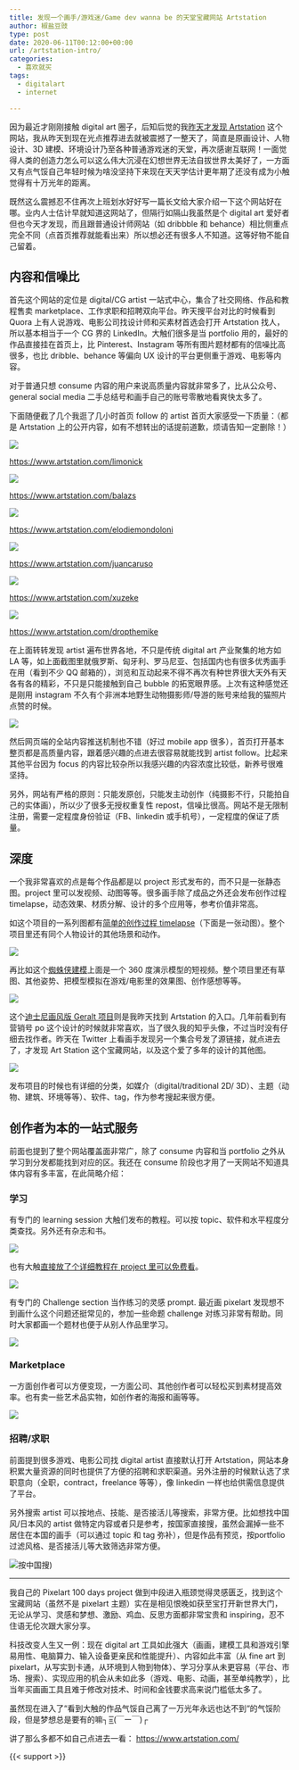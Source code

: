 ```yaml
---
title: 发现一个画手/游戏迷/Game dev wanna be 的天堂宝藏网站 Artstation
author: 椒盐豆豉
type: post
date: 2020-06-11T00:12:00+00:00
url: /artstation-intro/
categories:
  - 喜欢就买
tags:
  - digitalart
  - internet

---
```

因为最近才刚刚接触 digital art 圈子，后知后觉的我[昨天才发现 Artstation](https://www.douban.com/people/mfcndw/status/2986922377/) 这个网站，我从昨天到现在光点推荐进去就被震撼了一整天了，简直是原画设计、人物设计、3D 建模、环境设计乃至各种普通游戏迷的天堂，再次感谢互联网！一面觉得人类的创造力怎么可以这么伟大沉浸在幻想世界无法自拔世界太美好了，一方面又有点气馁自己年轻时候为啥没坚持下来现在天天学估计更年期了还没有成为小触觉得有十万光年的距离。

既然这么震撼忍不住再次上班划水好好写一篇长文给大家介绍一下这个网站好在哪。业内人士估计早就知道这网站了，但隔行如隔山我虽然是个 digital art 爱好者但也今天才发现，而且跟普通设计师网站（如 dribbble 和 behance）相比侧重点完全不同（点首页推荐就能看出来）所以想必还有很多人不知道。这等好物不能自己留着。

## 内容和信噪比

首先这个网站的定位是 digital/CG artist 一站式中心，集合了社交网络、作品和教程售卖 marketplace、工作求职和招聘双向平台。昨天搜平台对比的时候看到 Quora 上有人说游戏、电影公司找设计师和买素材首选会打开 Artstation 找人，所以基本相当于一个 CG 界的 LinkedIn。大触们很多是当 portfolio 用的，最好的作品直接挂在首页上，比 Pinterest、Instagram 等所有图片题材都有的信噪比高很多，也比 dribble、behance 等偏向 UX 设计的平台更侧重于游戏、电影等内容。

对于普通只想 consume 内容的用户来说高质量内容就非常多了，比从公众号、general social media 二手总结号和画手自己的账号零散地看爽快太多了。

下面随便截了几个我逛了几小时首页 follow 的 artist 首页大家感受一下质量：（都是 Artstation 上的公开内容，如有不想转出的话提前道歉，烦请告知一定删除！）

![](https://blog.douchi.space/wp-content/uploads/2020/12/Screen-Shot-2020-12-21-at-5.14.49-PM-1024x955.png)

https://www.artstation.com/limonick

![](https://blog.douchi.space/wp-content/uploads/2020/12/Screen-Shot-2020-12-21-at-5.15.21-PM-1024x981.png)

https://www.artstation.com/balazs

![](https://blog.douchi.space/wp-content/uploads/2020/12/Screen-Shot-2020-12-21-at-5.16.00-PM-1024x957.png)

https://www.artstation.com/elodiemondoloni

![](https://blog.douchi.space/wp-content/uploads/2020/12/Screen-Shot-2020-12-21-at-5.16.35-PM-1024x980.png)

https://www.artstation.com/juancaruso

![](https://blog.douchi.space/wp-content/uploads/2020/12/Screen-Shot-2020-12-21-at-5.17.37-PM-1024x992.png)

https://www.artstation.com/xuzeke

![](https://blog.douchi.space/wp-content/uploads/2020/12/Screen-Shot-2020-12-21-at-5.18.12-PM-1024x978.png)

https://www.artstation.com/dropthemike

在上面转转发现 artist 遍布世界各地，不只是传统 digital art 产业聚集的地方如 LA 等，如上面截图里就俄罗斯、匈牙利、罗马尼亚、包括国内也有很多优秀画手在用（看到不少 QQ 邮箱的），浏览和互动起来不得不再次有种世界很大天外有天各有各的精彩，不只是只能接触到自己 bubble 的拓宽眼界感。上次有这种感觉还是刚用 instagram 不久有个非洲本地野生动物摄影师/导游的账号来给我的猫照片点赞的时候。

![](https://blog.douchi.space/wp-content/uploads/2020/12/Screen-Shot-2020-12-21-at-5.19.41-PM-1024x978.png)

然后网页端的全站内容推送机制也不错（好过 mobile app 很多），首页打开基本整页都是高质量内容，跟着感兴趣的点进去很容易就能找到 artist follow。比起来其他平台因为 focus 的内容比较杂所以我感兴趣的内容浓度比较低，新养号很难坚持。

另外，网站有严格的原则：只能发原创，只能发主动创作（纯摄影不行，只能拍自己的实体画），所以少了很多无授权重复性 repost，信噪比很高。网站不是无限制注册，需要一定程度身份验证（FB、linkedin 或手机号），一定程度的保证了质量。

## 深度

一个我非常喜欢的点是每个作品都是以 project 形式发布的，而不只是一张静态图。project 里可以发视频、动图等等。很多画手除了成品之外还会发布创作过程 timelapse，动态效果、材质分解、设计的多个应用等，参考价值非常高。

如这个项目的一系列图都有[简单的创作过程 timelapse](https://www.artstation.com/artwork/GXAmBd)（下面是一张动图）。整个项目里还有同个人物设计的其他场景和动作。

![](https://blog.douchi.space/wp-content/uploads/2020/12/Screen-Shot-2020-12-21-at-5.20.25-PM-1024x972.png)

再比如这个[蜘蛛侠建模](https://www.artstation.com/artwork/xzeQ4m)上面是一个 360 度演示模型的短视频。整个项目里还有草图、其他姿势、把模型模拟在游戏/电影里的效果图、创作感想等等。

![](https://blog.douchi.space/wp-content/uploads/2020/12/Screen-Shot-2020-12-21-at-5.20.50-PM-1024x995.png)

这个[迪士尼画风版 Geralt 项目](https://www.artstation.com/artwork/GAgkB)则是我昨天找到 Artstation 的入口。几年前看到有营销号 po 这个设计的时候就非常喜欢，当了很久我的知乎头像，不过当时没有仔细去找作者。昨天在 Twitter 上看画手发现另一个集合号发了源链接，就点进去了，才发现 Art Station 这个宝藏网站，以及这个爱了多年的设计的其他图。

![](https://blog.douchi.space/wp-content/uploads/2020/12/Screen-Shot-2020-12-21-at-5.21.22-PM-1024x910.png)

发布项目的时候也有详细的分类，如媒介（digital/traditional 2D/ 3D）、主题（动物、建筑、环境等等）、软件、tag，作为参考搜起来很方便。

## 创作者为本的一站式服务

前面也提到了整个网站覆盖面非常广，除了 consume 内容和当 portfolio 之外从学习到分发都能找到对应的区。我还在 consume 阶段也才用了一天网站不知道具体内容有多丰富，在此简略介绍：

### 学习

有专门的 learning session 大触们发布的教程。可以按 topic、软件和水平程度分类查找。另外还有杂志和书。

![](https://blog.douchi.space/wp-content/uploads/2020/12/Screen-Shot-2020-12-21-at-5.21.46-PM-1021x1024.png)

也有大触[直接放了个详细教程在 project 里可以免费看](https://www.artstation.com/artwork/2xRrVB)。

![](https://blog.douchi.space/wp-content/uploads/2020/12/Screen-Shot-2020-12-21-at-5.22.13-PM-1024x926.png)

有专门的 Challenge section 当作练习的灵感 prompt. 最近画 pixelart 发现想不到画什么这个问题还挺常见的，参加一些命题 challenge 对练习非常有帮助。同时大家都画一个题材也便于从别人作品里学习。

![](https://blog.douchi.space/wp-content/uploads/2020/12/Screen-Shot-2020-12-21-at-5.22.25-PM-1024x781.png)

### Marketplace

一方面创作者可以方便变现，一方面公司、其他创作者可以轻松买到素材提高效率。也有卖一些艺术品实物，如创作者的海报和画等等。

![](https://blog.douchi.space/wp-content/uploads/2020/12/Screen-Shot-2020-12-21-at-5.22.44-PM-1024x1024.png)

### 招聘/求职

前面提到很多游戏、电影公司找 digital artist 直接默认打开 Artstation，网站本身积累大量资源的同时也提供了方便的招聘和求职渠道。另外注册的时候默认选了求职意向（全职，contract，freelance 等等），像 linkedin 一样也给供需信息提供了平台。

另外搜索 artist 可以按地点、技能、是否接活儿等搜索，非常方便。比如想找中国风/日本风的 artist 做特定内容或者只是参考，按国家直接搜，虽然会漏掉一些不居住在本国的画手（可以通过 topic 和 tag 弥补），但是作品有预览，按portfolio 过滤风格、是否接活儿等大致筛选非常方便。

![按中国搜](https://blog.douchi.space/wp-content/uploads/2020/12/Screen-Shot-2020-12-21-at-5.23.01-PM-1024x992.png))

---

我自己的 Pixelart 100 days project 做到中段进入瓶颈觉得灵感匮乏，找到这个宝藏网站（虽然不是 pixelart 主题）实在是相见恨晚如获至宝打开新世界大门，无论从学习、灵感和梦想、激励、鸡血、反思方面都非常宝贵和 inspiring，忍不住语无伦次跟大家分享。

科技改变人生又一例：现在 digital art 工具如此强大（画画，建模工具和游戏引擎易用性、电脑算力、输入设备更亲民和性能提升）、内容如此丰富（从 fine art 到 pixelart，从写实到卡通，从环境到人物到物体）、学习分享从未更容易（平台、市场、搜索）、实现应用的机会从未如此多（游戏、电影、动画，甚至单纯教学），比当年买画画工具且难于修改对技术、时间和金钱要求高来说门槛低太多了。

虽然现在进入了“看到大触的作品气馁自己离了一万光年永远也达不到“的气馁阶段，但是梦想总是要有的嘛┐=͟͟͞͞(￣ー￣)┌

讲了那么多都不如自己点进去一看： https://www.artstation.com/

{{< support >}}